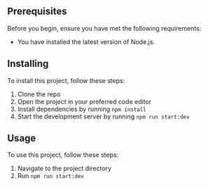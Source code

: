 ## Prerequisites

Before you begin, ensure you have met the following requirements:

- You have installed the latest version of Node.js.

## Installing

To install this project, follow these steps:

1. Clone the repo
2. Open the project in your preferred code editor
3. Install dependencies by running `npm install`
4. Start the development server by running `npm run start:dev`

## Usage

To use this project, follow these steps:

1. Navigate to the project directory
2. Run `npm run start:dev`
